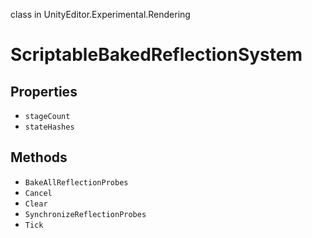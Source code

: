 class in UnityEditor.Experimental.Rendering
# ScriptableBakedReflectionSystem

## Properties
- `stageCount`
- `stateHashes`
## Methods
- `BakeAllReflectionProbes`
- `Cancel`
- `Clear`
- `SynchronizeReflectionProbes`
- `Tick`
